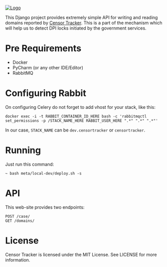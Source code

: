 [![Logo](https://raw.githubusercontent.com/roskomsvoboda/censortracker/master/.github/readme-logo.png)](https://github.com/roskomsvoboda/censortracker_backend)

This Django project provides extremely simple API for writing and reading domains reported by [Censor Tracker](https://git.io/JfoBg). 
This is a part of the mechanism which will help us to detect DPI locks initiated by the government services.

Pre Requirements
================

- Docker
- PyCharm (or any other IDE/Editor)
- RabbitMQ


Configuring Rabbit
==================

On configuring Celery do not forget to add vhost for your stack, like this:

```
docker exec -i -t RABBIT_CONTAINER_ID_HERE bash -c 'rabbitmqctl set_permissions -p /STACK_NAME_HERE RABBIT_USER_HERE ".*" ".*" ".*"'
```

In our case, `STACK_NAME` can be `dev.censortracker` or `censortracker`.

Running
=======

Just run this command:

    ~ bash meta/local-dev/deploy.sh -s
    
 
API
===
 
This web-site provides two endpoints:

```
POST /case/
GET /domains/
```

License
=======

Censor Tracker is licensed under the MIT License. See LICENSE for more
information.
